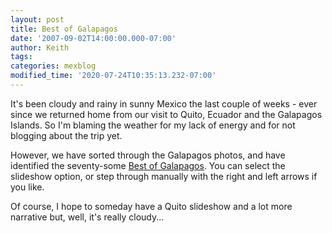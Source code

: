 ```yaml
---
layout: post
title: Best of Galapagos
date: '2007-09-02T14:00:00.000-07:00'
author: Keith
tags:
categories: mexblog
modified_time: '2020-07-24T10:35:13.232-07:00'
---
```

It's been cloudy and rainy in sunny Mexico the last couple of weeks -
ever since we returned home from our visit to Quito, Ecuador and the
Galapagos Islands. So I'm blaming the weather for my lack of energy and
for not blogging about the trip yet.

However, we have sorted through the Galapagos photos, and have
identified the seventy-some
[Best of Galapagos](https://photos.app.goo.gl/jJQnscGa1cgTRXCaA).
You can select the slideshow option,
or step through manually with the right and left arrows if you like.

Of course, I hope to someday have a Quito slideshow and a lot more
narrative but, well, it's really cloudy...
